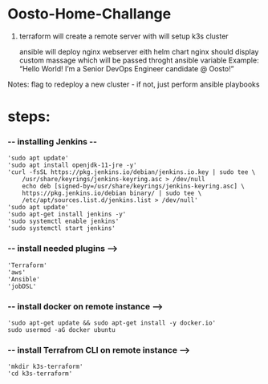 # Oosto-Home-Challange

1. terraform will create a remote server with
    will setup k3s cluster


    ansible will deploy nginx webserver eith helm chart
    nginx should display custom massage which will be passed throght ansible variable
    Example: “Hello World! I’m a Senior DevOps Engineer candidate @ Oosto!”

Notes:
flag to redeploy a new cluster - if not, just perform ansible playbooks


# steps:
### -- installing Jenkins --
    'sudo apt update'
    'sudo apt install openjdk-11-jre -y'
    'curl -fsSL https://pkg.jenkins.io/debian/jenkins.io.key | sudo tee \
        /usr/share/keyrings/jenkins-keyring.asc > /dev/null
        echo deb [signed-by=/usr/share/keyrings/jenkins-keyring.asc] \
        https://pkg.jenkins.io/debian binary/ | sudo tee \
        /etc/apt/sources.list.d/jenkins.list > /dev/null'
    'sudo apt update'
    'sudo apt-get install jenkins -y'
    'sudo systemctl enable jenkins'
    'sudo systemctl start jenkins'
### -- install needed plugins -->
    'Terraform'
    'aws'
    'Ansible'
    'jobDSL'
### -- install docker on remote instance -->
    'sudo apt-get update && sudo apt-get install -y docker.io'
    sudo usermod -aG docker ubuntu
### -- install Terrafrom CLI on remote instance -->
    'mkdir k3s-terraform'
    'cd k3s-terraform'